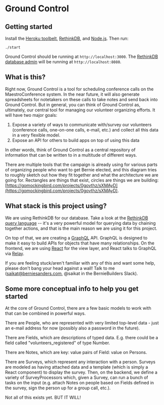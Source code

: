 # Ground Control

## Getting started

Install the [Heroku toolbelt](https://toolbelt.heroku.com/), [RethinkDB](http://rethinkdb.com/docs/install/), and [Node.js](https://nodejs.org/en/download/). Then run:

`./start`

Ground Control should be running at `http://localhost:3000`.  The [RethinkDB database admin](https://www.rethinkdb.com/docs/administration-tools/) will be running at `http://localhost:8080`.

## What is this?

Right now, Ground Control is a tool for scheduling conference calls on the MaestroConference system.  In the near future, it will also generate spreadsheets for notetakers on these calls to take notes and send back into Ground Control.  But in general, you can think of Ground Control as, ultimately, our central tool for managing our volunteer organizing efforts.  It will have two major goals:

1. Expose a variety of ways to communicate with/survey our volunteers (conference calls, one-on-one calls, e-mail, etc.) and collect all this data in a very flexible model.
2. Expose an API for others to build apps on top of using this data

In other words, think of Ground Control as a central repository of information that can be written to in a multitude of different ways.

There are multiple tools that the campaign is already using for various parts of organizing people who want to get Bernie elected, and this diagram tries to roughly sketch out how they fit together and what the architecture we are going for.  Rectangles are things that exist, circles are things we are building: [https://gomockingbird.com/projects/0govthz/sXMAyD](https://gomockingbird.com/projects/0govthz/sXMAyD).

## What stack is this project using?

We are using RethinkDB for our database.  Take a look at the [RethinkDB query language](https://www.rethinkdb.com/docs/guide/javascript/) -- it's a very powerful model for querying data by chaining together actions, and that is the main reason we are using it for this project.

On top of that, we are creating a [GraphQL](http://graphql.org/) API.  GraphQL is designed to make it easy to build APIs for objects that have many relationships.  On the frontend, we are using [React](https://facebook.github.io/react/) for the view layer, and React talks to GraphQL via [Relay](https://facebook.github.io/relay/).

If you are feeling stuck/aren't familiar with any of this and want some help, please don't bang your head against a wall!  Talk to me (saikat@berniesanders.com, @saikat in the BernieBuilders Slack).

## Some more conceptual info to help you get started

At the core of Ground Control, there are a few basic models to work with that can be combined in powerful ways.

There are People, who are represented with very limited top-level data - just an e-mail address for now (possibly also a password in the future).

There are Fields, which are descriptions of typed data.  E.g. there could be a field called "volunteers_registered" of type Number.

There are Notes, which are key: value pairs of Field: value on Persons.

There are Surveys, which represent any interaction with a person.  Surveys are modeled as having attached data and a template (which is simply a React component) to display the survey.  Then, on the backend, we define a variety of SurveyProcessors which, given a Survey, can run a bunch of tasks on the input (e.g. attach Notes on people based on Fields defined in the survey, sign the person up for a group call, etc.).

Not all of this exists yet.  BUT IT WILL!
